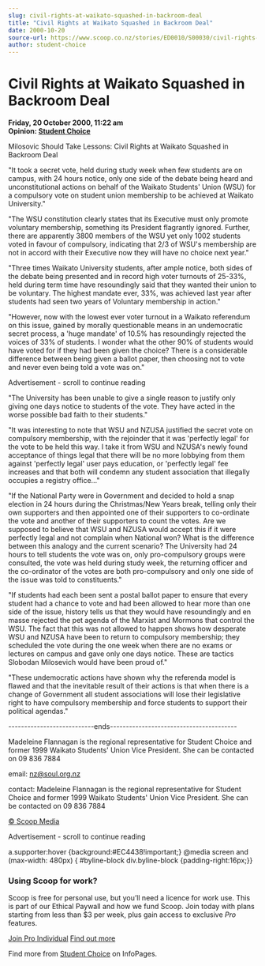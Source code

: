 ```yaml
---
slug: civil-rights-at-waikato-squashed-in-backroom-deal
title: "Civil Rights at Waikato Squashed in Backroom Deal"
date: 2000-10-20
source-url: https://www.scoop.co.nz/stories/ED0010/S00030/civil-rights-at-waikato-squashed-in-backroom-deal.htm
author: student-choice
---
```

Civil Rights at Waikato Squashed in Backroom Deal
=================================================

**Friday, 20 October 2000, 11:22 am**  
**Opinion: [Student Choice](https://info.scoop.co.nz/Student_Choice)**

Milosovic Should Take Lessons: Civil Rights at Waikato Squashed in Backroom Deal

\"It took a secret vote, held during study week when few students are on campus, with 24 hours notice, only one side of the debate being heard and unconstitutional actions on behalf of the Waikato Students' Union (WSU) for a compulsory vote on student union membership to be achieved at Waikato University."

"The WSU constitution clearly states that its Executive must only promote voluntary membership, something its President flagrantly ignored. Further, there are apparently 3800 members of the WSU yet only 1002 students voted in favour of compulsory, indicating that 2/3 of WSU's membership are not in accord with their Executive now they will have no choice next year."

"Three times Waikato University students, after ample notice, both sides of the debate being presented and in record high voter turnouts of 25-33%, held during term time have resoundingly said that they wanted their union to be voluntary. The highest mandate ever, 33%, was achieved last year after students had seen two years of Voluntary membership in action."

"However, now with the lowest ever voter turnout in a Waikato referendum on this issue, gained by morally questionable means in an undemocratic secret process, a 'huge mandate' of 10.5% has resoundingly rejected the voices of 33% of students. I wonder what the other 90% of students would have voted for if they had been given the choice? There is a considerable difference between being given a ballot paper, then choosing not to vote and never even being told a vote was on."

Advertisement - scroll to continue reading





"The University has been unable to give a single reason to justify only giving one days notice to students of the vote. They have acted in the worse possible bad faith to their students."

"It was interesting to note that WSU and NZUSA justified the secret vote on compulsory membership, with the rejoinder that it was 'perfectly legal' for the vote to be held this way. I take it from WSU and NZUSA's newly found acceptance of things legal that there will be no more lobbying from them against 'perfectly legal' user pays education, or 'perfectly legal' fee increases and that both will condemn any student association that illegally occupies a registry office…"

"If the National Party were in Government and decided to hold a snap election in 24 hours during the Christmas/New Years break, telling only their own supporters and then appointed one of their supporters to co-ordinate the vote and another of their supporters to count the votes. Are we supposed to believe that WSU and NZUSA would accept this if it were perfectly legal and not complain when National won? What is the difference between this analogy and the current scenario? The University had 24 hours to tell students the vote was on, only pro-compulsory groups were consulted, the vote was held during study week, the returning officer and the co-ordinator of the votes are both pro-compulsory and only one side of the issue was told to constituents."

"If students had each been sent a postal ballot paper to ensure that every student had a chance to vote and had been allowed to hear more than one side of the issue, history tells us that they would have resoundingly and en masse rejected the pet agenda of the Marxist and Mormons that control the WSU. The fact that this was not allowed to happen shows how desperate WSU and NZUSA have been to return to compulsory membership; they scheduled the vote during the one week when there are no exams or lectures on campus and gave only one days notice. These are tactics Slobodan Milosevich would have been proud of."

"These undemocratic actions have shown why the referenda model is flawed and that the inevitable result of their actions is that when there is a change of Government all student associations will lose their legislative right to have compulsory membership and force students to support their political agendas."

\---------------------------ends----------------------------------------

Madeleine Flannagan is the regional representative for Student Choice and former 1999 Waikato Students' Union Vice President. She can be contacted on 09 836 7884

email: nz@soul.org.nz

contact: Madeleine Flannagan is the regional representative for Student Choice and former 1999 Waikato Students' Union Vice President. She can be contacted on 09 836 7884

[© Scoop Media](http://www.scoop.co.nz/about/terms.html)  

Advertisement - scroll to continue reading



a.supporter:hover {background:#EC4438!important;} @media screen and (max-width: 480px) { #byline-block div.byline-block {padding-right:16px;}}

### Using Scoop for work?

Scoop is free for personal use, but you’ll need a licence for work use. This is part of our Ethical Paywall and how we fund Scoop. Join today with plans starting from less than $3 per week, plus gain access to exclusive _Pro_ features.  
  
[Join Pro Individual](https://pro.scoop.co.nz/Individual/?from=ProIn24) [Find out more](https://pro.scoop.co.nz/using-scoop-for-work/?from=ProIn24)

Find more from [Student Choice](https://info.scoop.co.nz/Student_Choice) on InfoPages.